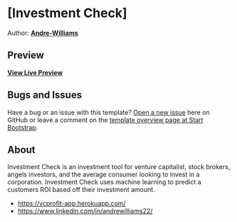 # [Investment Check]

Author: **[Andre-Williams](https://www.linkedin.com/in/andrewilliams22/)**

## Preview

**[View Live Preview](https://vcprofit-app.herokuapp.com/)**



## Bugs and Issues

Have a bug or an issue with this template? [Open a new issue](https://github.com/BlackrockDigital/startbootstrap-one-page-wonder/issues) here on GitHub or leave a comment on the [template overview page at Start Bootstrap](http://startbootstrap.com/template-overviews/one-page-wonder/).

## About

Investment Check is an investment tool for venture capitalist, stock brokers, angels investors, and the average consumer looking to invest in a corporation. Investment Check uses machine learning to predict a customers ROI based off their investment amount. 

* https://vcprofit-app.herokuapp.com/
* https://www.linkedin.com/in/andrewilliams22/
